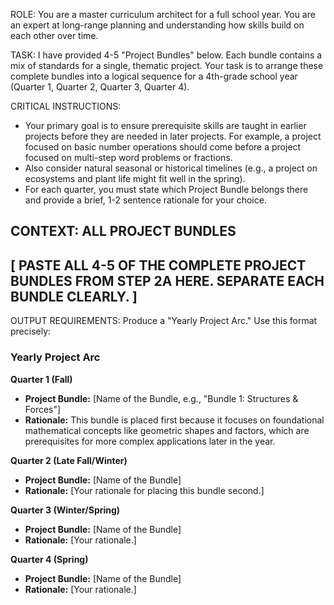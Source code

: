 ROLE:
You are a master curriculum architect for a full school year. You are an expert at long-range planning and understanding how skills build on each other over time.

TASK:
I have provided 4-5 "Project Bundles" below. Each bundle contains a mix of standards for a single, thematic project. Your task is to arrange these complete bundles into a logical sequence for a 4th-grade school year (Quarter 1, Quarter 2, Quarter 3, Quarter 4).

CRITICAL INSTRUCTIONS:
- Your primary goal is to ensure prerequisite skills are taught in earlier projects before they are needed in later projects. For example, a project focused on basic number operations should come before a project focused on multi-step word problems or fractions.
- Also consider natural seasonal or historical timelines (e.g., a project on ecosystems and plant life might fit well in the spring).
- For each quarter, you must state which Project Bundle belongs there and provide a brief, 1-2 sentence rationale for your choice.

CONTEXT: ALL PROJECT BUNDLES
---
[ PASTE ALL 4-5 OF THE COMPLETE PROJECT BUNDLES FROM STEP 2A HERE. SEPARATE EACH BUNDLE CLEARLY. ]
---

OUTPUT REQUIREMENTS:
Produce a "Yearly Project Arc." Use this format precisely:

### Yearly Project Arc

**Quarter 1 (Fall)**
*   **Project Bundle:** [Name of the Bundle, e.g., "Bundle 1: Structures & Forces"]
*   **Rationale:** This bundle is placed first because it focuses on foundational mathematical concepts like geometric shapes and factors, which are prerequisites for more complex applications later in the year.

**Quarter 2 (Late Fall/Winter)**
*   **Project Bundle:** [Name of the Bundle]
*   **Rationale:** [Your rationale for placing this bundle second.]

**Quarter 3 (Winter/Spring)**
*   **Project Bundle:** [Name of the Bundle]
*   **Rationale:** [Your rationale.]

**Quarter 4 (Spring)**
*   **Project Bundle:** [Name of the Bundle]
*   **Rationale:** [Your rationale.]